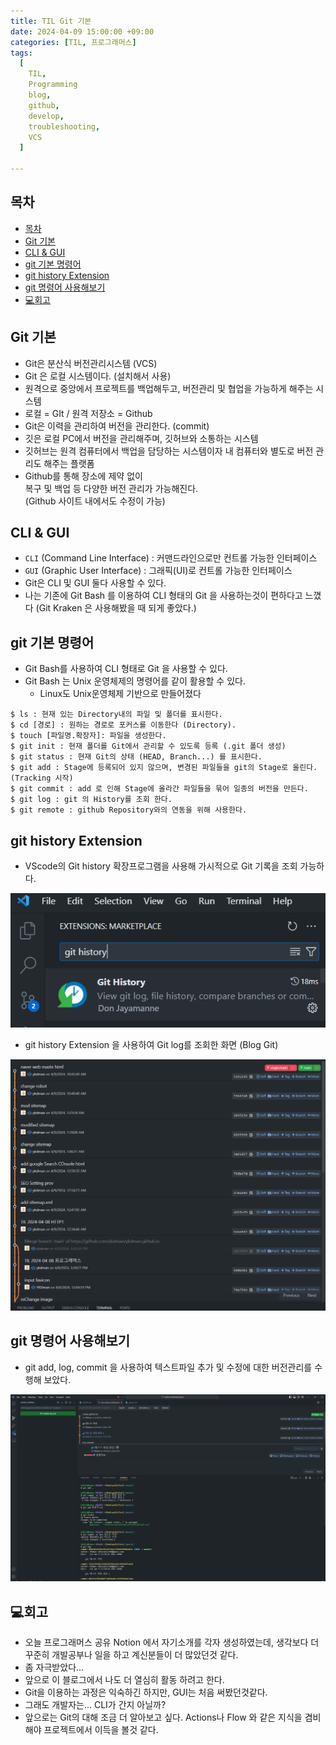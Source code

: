 ```yaml
---
title: TIL Git 기본
date: 2024-04-09 15:00:00 +09:00
categories: [TIL, 프로그래머스]
tags:
  [
    TIL,
    Programming
    blog,
    github,
    develop,
    troubleshooting,
    VCS
  ]

---
```

## 목차
- [목차](#목차)
- [Git 기본](#git-기본)
- [CLI \& GUI](#cli--gui)
- [git 기본 명령어](#git-기본-명령어)
- [git history Extension](#git-history-extension)
- [git 명령어 사용해보기](#git-명령어-사용해보기)
- [💻회고](#회고)





## Git 기본

- Git은 분산식 버전관리시스템 (VCS)
- Git 은 로컬 시스템이다. (설치해서 사용)
- 원격으로 중앙에서 프로젝트를 백업해두고, 버전관리 및 협업을 가능하게 해주는 시스템
- 로컬 = GIt / 원격 저장소 = Github
- Git은 이력을 관리하여 버전을 관리한다. (commit)
- 깃은 로컬 PC에서 버전을 관리해주며, 깃허브와 소통하는 시스템
- 깃허브는 원격 컴퓨터에서 백업을 담당하는 시스템이자 내 컴퓨터와 별도로 버전 관리도 해주는 플랫폼
- Github를 통해 장소에 제약 없이  
복구 및 백업 등 다양한 버전 관리가 가능해진다.  
(Github 사이트 내에서도 수정이 가능)

## CLI & GUI

- `CLI` (Command Line Interface) : 커맨드라인으로만 컨트롤 가능한 인터페이스
- `GUI` (Graphic User Interface) : 그래픽(UI)로 컨트롤 가능한 인터페이스
- Git은 CLI 및 GUI 둘다 사용할 수 있다.
- 나는 기존에 Git Bash 를 이용하여 CLI 형태의 Git 을 사용하는것이 편하다고 느꼈다
(Git Kraken 은 사용해봤을 때 되게 좋았다.)

## git 기본 명령어
- Git Bash를 사용하여 CLI 형태로 Git 을 사용할 수 있다.
- Git Bash 는 Unix 운영체제의 명령어를 같이 활용할 수 있다.
  + Linux도 Unix운영체제 기반으로 만들어졌다

```shell
$ ls : 현재 있는 Directory내의 파일 및 폴더를 표시한다.
$ cd [경로] : 원하는 경로로 포커스를 이동한다 (Directory).
$ touch [파일명.확장자]: 파일을 생성한다.
$ git init : 현재 폴더를 Git에서 관리할 수 있도록 등록 (.git 폴더 생성) 
$ git status : 현재 Git의 상태 (HEAD, Branch...) 를 표시한다.
$ git add : Stage에 등록되어 있지 않으며, 변경된 파일들을 git의 Stage로 올린다.(Tracking 시작)
$ git commit : add 로 인해 Stage에 올라간 파일들을 묶어 일종의 버전을 만든다.
$ git log : git 의 History를 조회 한다.
$ git remote : github Repository와의 연동을 위해 사용한다.
```

## git history Extension
- VScode의 Git history 확장프로그램을 사용해 가시적으로 Git 기록을 조회 가능하다.

![vscode githistory extension](../assets/img/post/2024-04-09/2024-04-09-TIL-GitHistory.png)

- git history Extension 을 사용하여 Git log를 조회한 화면 (Blog Git)

![Git history Image](../assets/img/post/2024-04-09/2024-04-09-TIL-GIt1.png)

## git 명령어 사용해보기

- git add, log, commit 을 사용하여 텍스트파일 추가 및 수정에 대한 버전관리를 수행해 보았다.
  
![git 실습](../assets/img/post/2024-04-09/2024-04-09-TIL%20Git실습.png)


## 💻회고
- 오늘 프로그래머스 공유 Notion 에서 자기소개를 각자 생성하였는데, 생각보다 더 꾸준히 개발공부나 일을 하고 계신분들이 더 많았던것 같다.
- 좀 자극받았다...
- 앞으로 이 블로그에서 나도 더 열심히 활동 하려고 한다.
- Git을 이용하는 과정은 익숙하긴 하지만, GUI는 처음 써봤던것같다.
- 그래도 개발자는... CLI가 간지 아닐까?
- 앞으로는 Git의 대해 조금 더 알아보고 싶다. Actions나 Flow 와 같은 지식을 겸비해야 프로젝트에서 이득을 볼것 같다.